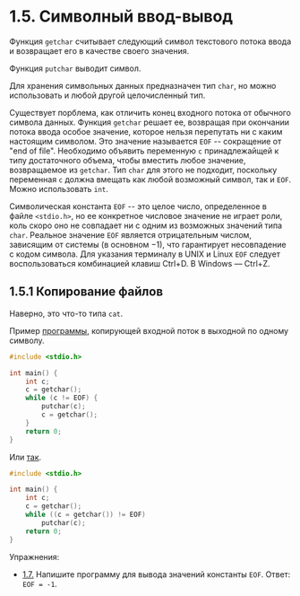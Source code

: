 # 1.5. Символный ввод-вывод

Функция `getchar` считывает следующий символ текстового потока ввода и возвращает его в качестве своего значения.

Функция `putchar` выводит символ.

Для хранения символьных данных предназначен тип `char`, но можно использовать и любой другой целочисленный тип.

Существует порблема, как отличить конец входного потока от обычного символа данных. Функция `getchar` решает ее, возвращая при окончании потока ввода особое значение, которое нельзя перепутать ни с каким настоящим символом. Это значение называется `EOF` -- сокращение от "end of file". Необходимо объявить переменную `c` принадлежайщей к типу достаточного объема, чтобы вместить любое значение, возвращаемое из `getchar`. Тип `char` для этого не подходит, поскольку переменная `c` должна вмещать как любой возможный символ, так и `EOF`. Можно использовать `int`.

Символическая константа `EOF` -- это целое число, определенное в файле `<stdio.h>`, но ее конкретное числовое значение не играет роли, коль скоро оно не совпадает ни с одним из возможных значений типа `char`. Реальное значение `EOF` является отрицательным числом, зависящим от системы (в основном −1), что гарантирует несовпадение с кодом символа. Для указания терминалу в UNIX и Linux `EOF` следует воспользоваться комбинацией клавиш Ctrl+D. В Windows — Ctrl+Z.

## 1.5.1 Копирование файлов
Наверно, это что-то типа `cat`.

Пример [программы](../examples/1.5.1_1.c), копирующей входной поток в выходной по одному символу.
```c
#include <stdio.h>

int main() {
    int c;
    c = getchar();
    while (c != EOF) {
        putchar(c);
        c = getchar();
    }   
    return 0;
}
```

Или [так](../examples/1.5.1_2.c).
```c
#include <stdio.h>

int main() {
    int c;
    c = getchar();
    while ((c = getchar()) != EOF)
        putchar(c);
    return 0;
}
```

Упражнения:
 - [1.7.](../tasks/1.7.c) Напишите программу для вывода значений константы `EOF`. Ответ: `EOF = -1`.